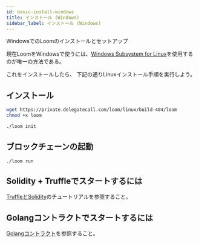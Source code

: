 ```yaml
---
id: basic-install-windows
title: インストール (Windows)
sidebar_label: インストール (Windows)
---
```

WindowsでのLoomのインストールとセットアップ

現在LoomをWindowsで使うには、[Windows Subsystem for Linux](https://docs.microsoft.com/en-us/windows/wsl/install-win10)を使用するのが唯一の方法である。

これをインストールしたら、 下記の通りLinuxインストール手順を実行しよう。

## インストール

```bash
wget https://private.delegatecall.com/loom/linux/build-404/loom
chmod +x loom

./loom init
```

## ブロックチェーンの起動

    ./loom run
    

## Solidity + Truffleでスタートするには

[TruffleとSolidity](truffle-deploy.html)のチュートリアルを参照すること。

## Golangコントラクトでスタートするには

[Golangコントラクト](prereqs.html)を参照すること。